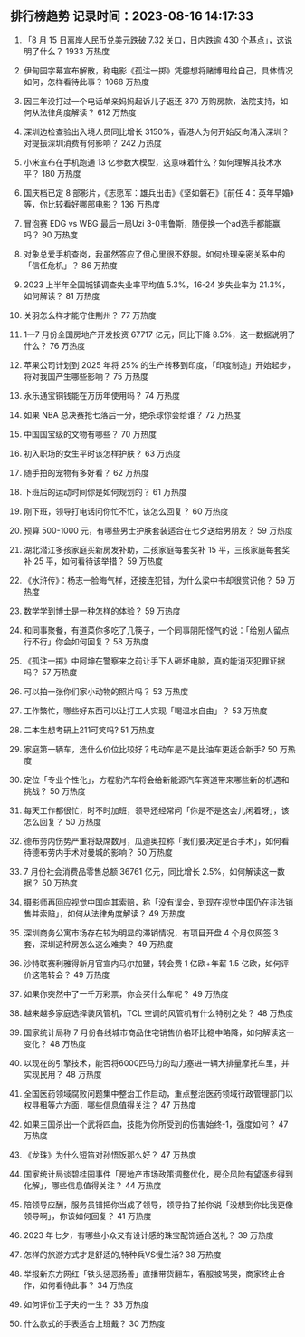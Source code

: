
## 排行榜趋势 记录时间：2023-08-16 14:17:33
  
  1. 「8 月 15 日离岸人民币兑美元跌破 7.32 关口，日内跌逾 430 个基点」，这说明了什么？ 1933 万热度
    
  2. 伊甸园字幕宣布解散，称电影《孤注一掷》凭臆想将赌博甩给自己，具体情况如何，怎样看待此事？ 1068 万热度
    
  3. 因三年没打过一个电话单亲妈妈起诉儿子返还 370 万购房款，法院支持，如何从法律角度解读？ 612 万热度
    
  4. 深圳边检查验出入境人员同比增长 3150%，香港人为何开始反向涌入深圳？对提振深圳消费有何影响？ 242 万热度
    
  5. 小米宣布在手机跑通 13 亿参数大模型，这意味着什么？如何理解其技术水平？ 180 万热度
    
  6. 国庆档已定 8 部影片，《志愿军：雄兵出击》《坚如磐石》《前任 4：英年早婚》等，你比较看好哪部电影？ 136 万热度
    
  7. 冒泡赛 EDG vs WBG 最后一局Uzi 3-0韦鲁斯，随便换一个ad选手都能赢吗？ 90 万热度
    
  8. 对象总爱手机查岗，我虽然答应了但心里很不舒服。如何处理亲密关系中的「信任危机」？ 86 万热度
    
  9. 2023 上半年全国城镇调查失业率平均值 5.3%，16-24 岁失业率为 21.3%，如何解读？ 81 万热度
    
  10. 关羽怎么样才能守住荆州？ 77 万热度
    
  11. 1—7 月份全国房地产开发投资 67717 亿元，同比下降 8.5%，这一数据说明了什么？ 76 万热度
    
  12. 苹果公司计划到 2025 年将 25% 的生产转移到印度，「印度制造」开始起步，将对我国产生哪些影响？ 75 万热度
    
  13. 永乐通宝铜钱能在万历年使用吗？ 74 万热度
    
  14. 如果 NBA 总决赛抢七落后一分，绝杀球你会给谁？ 72 万热度
    
  15. 中国国宝级的文物有哪些？ 70 万热度
    
  16. 初入职场的女生平时该怎样护肤？ 63 万热度
    
  17. 随手拍的宠物有多好看？ 62 万热度
    
  18. 下班后的运动时间你是如何规划的？ 61 万热度
    
  19. 刚下班，领导打电话问你忙不忙，该怎么回复？ 60 万热度
    
  20. 预算 500-1000 元，有哪些男士护肤套装适合在七夕送给男朋友？ 59 万热度
    
  21. 湖北潜江多孩家庭买新房发补助，二孩家庭每套奖补 15 平，三孩家庭每套奖补 25 平，如何看待该举措？ 59 万热度
    
  22. 《水浒传》：杨志一脸晦气样，还接连犯错，为什么梁中书却很赏识他？ 59 万热度
    
  23. 数学学到博士是一种怎样的体验？ 59 万热度
    
  24. 和同事聚餐，有道菜你多吃了几筷子，一个同事阴阳怪气的说：「给别人留点行不行」你会如何回复？ 58 万热度
    
  25. 《孤注一掷》中阿坤在警察来之前让手下人砸坏电脑，真的能消灭犯罪证据吗？ 57 万热度
    
  26. 可以拍一张你们家小动物的照片吗？ 53 万热度
    
  27. 工作繁忙，哪些好东西可以让打工人实现「喝温水自由」？ 53 万热度
    
  28. 二本生想考研上211可笑吗? 51 万热度
    
  29. 家庭第一辆车，选什么价位比较好？电动车是不是比油车更适合新手? 50 万热度
    
  30. 定位「专业个性化」，方程豹汽车将会给新能源汽车赛道带来哪些新的机遇和挑战？ 50 万热度
    
  31. 每天工作都很忙，时不时加班，领导还经常问「你是不是这会儿闲着呀」，该怎么回复？ 50 万热度
    
  32. 德布劳内伤势严重将缺席数月，瓜迪奥拉称「我们要决定是否手术」，如何看待德布劳内手术对曼城的影响？ 50 万热度
    
  33. 7 月份社会消费品零售总额 36761 亿元，同比增长 2.5%，如何解读这一数据？ 50 万热度
    
  34. 摄影师再回应视觉中国向其索赔，称「没有误会，到现在视觉中国仍在非法销售并索赔」，如何从法律角度解读？ 49 万热度
    
  35. 深圳商务公寓市场存在较为明显的滞销情况，有项目开盘 4 个月仅网签 3 套，深圳这种房怎么这么难卖？ 49 万热度
    
  36. 沙特联赛利雅得新月官宣内马尔加盟，转会费 1 亿欧+年薪 1.5 亿欧，如何评价这笔转会？ 49 万热度
    
  37. 如果你突然中了一千万彩票，你会买什么车呢？ 49 万热度
    
  38. 越来越多家庭选择装风管机，TCL 空调的风管机有什么特别之处？ 48 万热度
    
  39. 国家统计局称 7 月份各线城市商品住宅销售价格环比稳中略降，如何解读这一变化？ 48 万热度
    
  40. 以现在的引擎技术，能否将6000匹马力的动力塞进一辆大排量摩托车里，并实现民用？ 48 万热度
    
  41. 全国医药领域腐败问题集中整治工作启动，重点整治医药领域行政管理部门以权寻租等六方面，哪些信息值得关注？ 47 万热度
    
  42. 如果三国杀出一个武将四血，技能为你所受到的伤害始终-1，强度如何？ 47 万热度
    
  43. 《龙珠》为什么短笛对孙悟饭那么好？ 47 万热度
    
  44. 国家统计局谈碧桂园事件「房地产市场政策调整优化，房企风险有望逐步得到化解」，哪些信息值得关注？ 44 万热度
    
  45. 陪领导应酬，服务员错把你当成了领导，领导拍了拍你说「没想到你比我更像领导啊」，你该如何回复？ 41 万热度
    
  46. 2023 年七夕，有哪些小众又有设计感的珠宝配饰适合送礼？ 39 万热度
    
  47. 怎样的旅游方式才是舒适的,特种兵VS慢生活? 38 万热度
    
  48. 举报新东方网红「铁头惩恶扬善」直播带货翻车，客服被骂哭，商家终止合作，如何看待此事？ 34 万热度
    
  49. 如何评价卫子夫的一生？ 33 万热度
    
  50. 什么款式的手表适合上班戴？ 30 万热度
    
